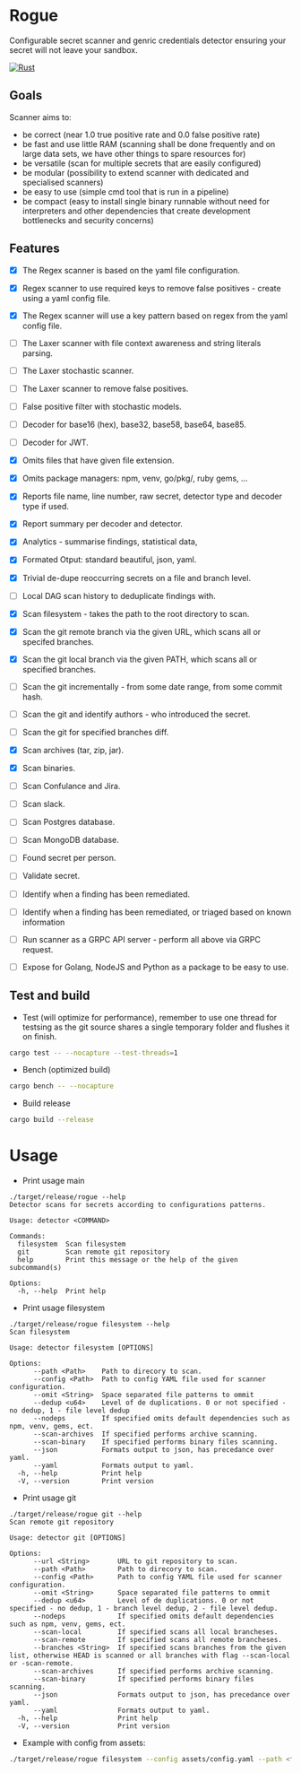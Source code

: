 # Rogue

Configurable secret scanner and genric credentials detector ensuring your secret will not leave your sandbox.

[![Rust](https://github.com/OpenSourceScannerCollective/static_scanner/actions/workflows/rust.yml/badge.svg)](https://github.com/OpenSourceScannerCollective/static_scanner/actions/workflows/rust.yml)

## Goals

Scanner aims to:
  - be correct (near 1.0 true positive rate and 0.0 false positive rate)
  - be fast and use little RAM (scanning shall be done frequently and on large data sets, we have other things to spare resources for)
  - be versatile (scan for multiple secrets that are easily configured)
  - be modular (possibility to extend scanner with dedicated and specialised scanners)
  - be easy to use (simple cmd tool that is run in a pipeline)
  - be compact (easy to install single binary runnable without need for interpreters and other dependencies that create development bottlenecks and security concerns)


## Features

- [x] The Regex scanner is based on the yaml file configuration.
- [x] Regex scanner to use required keys to remove false positives - create using a yaml config file.
- [x] The Regex scanner will use a key pattern based on regex from the yaml config file.
- [ ] The Laxer scanner with file context awareness and string literals parsing.
- [ ] The Laxer stochastic scanner.
- [ ] The Laxer scanner to remove false positives.
- [ ] False positive filter with stochastic models.
- [ ] Decoder for base16 (hex), base32, base58, base64, base85.
- [ ] Decoder for JWT.
- [x] Omits files that have given file extension.
- [x] Omits package managers: npm, venv, go/pkg/, ruby gems, ...
- [x] Reports file name, line number, raw secret, detector type and decoder type if used.
- [x] Report summary per decoder and detector.
- [x] Analytics - summarise findings, statistical data,
- [x] Formated Otput: standard beautiful, json, yaml.
- [x] Trivial de-dupe reoccurring secrets on a file and branch level.
- [ ] Local DAG scan history to deduplicate findings with.
- [x] Scan filesystem - takes the path to the root directory to scan.
- [x] Scan the git remote branch via the given URL, which scans all or specifed branches.
- [x] Scan the git local branch via the given PATH, which scans all or specified branches.
- [ ] Scan the git incrementally - from some date range, from some commit hash.
- [ ] Scan the git and identify authors - who introduced the secret.
- [ ] Scan the git for specified branches diff.
- [x] Scan archives (tar, zip, jar).
- [x] Scan binaries.
- [ ] Scan Confulance and Jira.
- [ ] Scan slack.
- [ ] Scan Postgres database.
- [ ] Scan MongoDB database.
- [ ] Found secret per person.
- [ ] Validate secret.
- [ ] Identify when a finding has been remediated.
- [ ] Identify when a finding has been remediated, or triaged based on known information
- [ ] Run scanner as a GRPC API server - perform all above via GRPC request.
- [ ] Expose for Golang, NodeJS and Python as a package to be easy to use.


## Test and build

- Test (will optimize for performance), remember to use one thread for testsing as the git source shares a single temporary folder and flushes it on finish.

```sh
cargo test -- --nocapture --test-threads=1
```
- Bench (optimized build)

```sh
cargo bench -- --nocapture
```

- Build release

```sh
cargo build --release
```

# Usage

- Print usage main

```text
./target/release/rogue --help
Detector scans for secrets according to configurations patterns.

Usage: detector <COMMAND>

Commands:
  filesystem  Scan filesystem
  git         Scan remote git repository
  help        Print this message or the help of the given subcommand(s)

Options:
  -h, --help  Print help
```

- Print usage filesystem

```text
./target/release/rogue filesystem --help
Scan filesystem

Usage: detector filesystem [OPTIONS]

Options:
      --path <Path>    Path to direcory to scan.
      --config <Path>  Path to config YAML file used for scanner configuration.
      --omit <String>  Space separated file patterns to ommit
      --dedup <u64>    Level of de duplications. 0 or not specified - no dedup, 1 - file level dedup
      --nodeps         If specified omits default dependencies such as npm, venv, gems, ect.
      --scan-archives  If specified performs archive scanning.
      --scan-binary    If specified performs binary files scanning.
      --json           Formats output to json, has precedance over yaml.
      --yaml           Formats output to yaml.
  -h, --help           Print help
  -V, --version        Print version
```

- Print usage git

```text
./target/release/rogue git --help
Scan remote git repository

Usage: detector git [OPTIONS]

Options:
      --url <String>       URL to git repository to scan.
      --path <Path>        Path to direcory to scan.
      --config <Path>      Path to config YAML file used for scanner configuration.
      --omit <String>      Space separated file patterns to ommit
      --dedup <u64>        Level of de duplications. 0 or not specified - no dedup, 1 - branch level dedup, 2 - file level dedup.
      --nodeps             If specified omits default dependencies such as npm, venv, gems, ect.
      --scan-local         If specified scans all local brancheses.
      --scan-remote        If specified scans all remote brancheses.
      --branches <String>  If specified scans branches from the given list, otherwise HEAD is scanned or all branches with flag --scan-local or -scan-remote.
      --scan-archives      If specified performs archive scanning.
      --scan-binary        If specified performs binary files scanning.
      --json               Formats output to json, has precedance over yaml.
      --yaml               Formats output to yaml.
  -h, --help               Print help
  -V, --version            Print version
```


- Example with config from assets:

```sh
./target/release/rogue filesystem --config assets/config.yaml --path <folder-with-expired-creds-to-scan>
```
